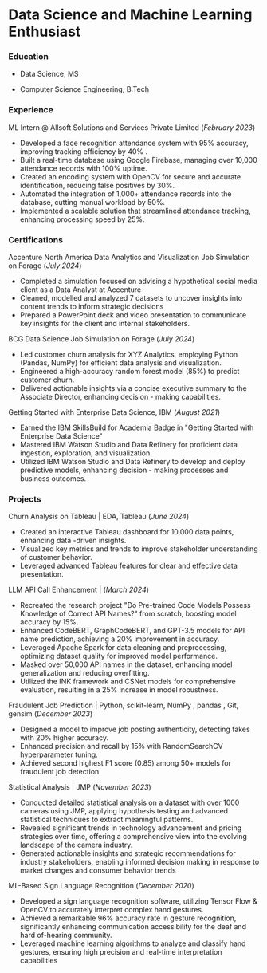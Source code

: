 # Data Science and Machine Learning Enthusiast

### Education
- Data Science, MS

- Computer Science Engineering, B.Tech

### Experience 

ML Intern @ Allsoft Solutions and Services Private Limited (_February 2023_)
- Developed a face recognition attendance system with 95% accuracy, improving tracking efficiency by 40% .
- Built a real-time database using Google Firebase, managing over 10,000 attendance records with 100% uptime.
- Created an encoding system with OpenCV for secure and accurate identification, reducing false positives by 30%.
- Automated the integration of 1,000+ attendance records into the database, cutting manual workload by 50%.
- Implemented a scalable solution that streamlined attendance tracking, enhancing processing speed by 25%.


### Certifications

Accenture North America Data Analytics and Visualization Job Simulation on Forage (_July 2024_)

- Completed a simulation focused on advising a hypothetical social media client as a Data Analyst at Accenture
- Cleaned, modelled and analyzed 7 datasets to uncover insights into content trends to inform strategic decisions
- Prepared a PowerPoint deck and video presentation to communicate key insights for the client and internal 
stakeholders.

BCG Data Science Job Simulation on Forage (_July 2024_)

- Led customer churn analysis for XYZ Analytics, employing Python (Pandas, NumPy) for efficient data analysis 
and visualization.
- Engineered a high-accuracy random forest model (85%) to predict customer churn.
- Delivered actionable insights via a concise executive summary to the Associate Director, enhancing decision - making capabilities.
  
Getting Started with Enterprise Data Science, IBM (_August 2021_)
- Earned the IBM SkillsBuild for Academia Badge in "Getting Started with Enterprise Data Science"
- Mastered IBM Watson Studio and Data Refinery for proficient data ingestion, exploration, and visualization.
- Utilized IBM Watson Studio and Data Refinery to develop and deploy predictive models, enhancing decision -
making processes and business outcomes.


### Projects
Churn Analysis on Tableau | EDA, Tableau (_June 2024_)

- Created an interactive Tableau dashboard for 10,000 data points, enhancing data -driven insights.
- Visualized key metrics and trends to improve stakeholder understanding of customer behavior.
- Leveraged advanced Tableau features for clear and effective data presentation.

LLM API Call Enhancement | (_March 2024_)

- Recreated the research project "Do Pre-trained Code Models Possess Knowledge of Correct API Names?" from scratch, boosting model accuracy by 15%.
- Enhanced CodeBERT, GraphCodeBERT, and GPT-3.5 models for API name prediction, achieving a 20% improvement in accuracy.
- Leveraged Apache Spark for data cleaning and preprocessing, optimizing dataset quality for improved model performance.
- Masked over 50,000 API names in the dataset, enhancing model generalization and reducing overfitting.
- Utilized the INK framework and CSNet models for comprehensive evaluation, resulting in a 25% increase in model robustness.


Fraudulent Job Prediction | Python, scikit-learn, NumPy , pandas , Git, gensim (_December 2023_)

- Designed a model to improve job posting authenticity, detecting fakes with 20% higher accuracy.
- Enhanced precision and recall by 15% with RandomSearchCV hyperparameter tuning.
- Achieved second highest F1 score (0.85) among 50+ models for fraudulent job detection

Statistical Analysis | JMP (_November 2023_)

- Conducted detailed statistical analysis on a dataset with over 1000 cameras using JMP, applying hypothesis testing 
and advanced statistical techniques to extract meaningful patterns.
- Revealed significant trends in technology advancement and pricing strategies over time, offering a comprehensive 
view into the evolving landscape of the camera industry.
- Generated actionable insights and strategic recommendations for industry stakeholders, enabling informed decision making in response to market changes and consumer behavior trends

ML-Based Sign Language Recognition (_December 2020_)

- Developed a sign language recognition software, utilizing Tensor Flow & OpenCV to accurately interpret complex hand
gestures.
- Achieved a remarkable 96% accuracy rate in gesture recognition, significantly enhancing communication accessibility for the deaf and hard of-hearing community.
- Leveraged machine learning algorithms to analyze and classify hand gestures, ensuring high precision and real-time interpretation capabilities

 
